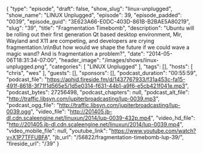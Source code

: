 {
  "type": "episode",
  "draft": false,
  "show_slug": "linux-unplugged",
  "show_name": "LINUX Unplugged",
  "episode": 39,
  "episode_padded": "0039",
  "episode_guid": "3E623A66-E0DC-403D-861B-B2BAE5A80219",
  "slug": "39",
  "title": "Fragmentation Timebomb",
  "description": "Ubuntu will be rolling out their first generation Qt based desktop environment, Mir, Wayland and X11 are competing, and developers are crying fragmentation.\n\nBut how would we shape the future if we could wave a magic wand? And is fragmentation a problem?",
  "date": "2014-05-06T18:31:34-07:00",
  "header_image": "/images/shows/linux-unplugged.png",
  "categories": [
    "LINUX Unplugged"
  ],
  "tags": [],
  "hosts": [
    "chris",
    "wes"
  ],
  "guests": [],
  "sponsors": [],
  "podcast_duration": "00:55:59",
  "podcast_file": "https://aphid.fireside.fm/d/1437767933/f31a453c-fa15-491f-8618-3f71f1d565e5/1d5e0314-f631-44b1-a9f6-e5cb421f041e.mp3",
  "podcast_bytes": 27256498,
  "podcast_chapters": null,
  "podcast_alt_file": "http://traffic.libsyn.com/jupiterbroadcasting/lup-0039.mp3",
  "podcast_ogg_file": "http://traffic.libsyn.com/jupiterbroadcasting/lup-0039.ogg",
  "video_file": "http://201405.jb-dl.cdn.scaleengine.net/linuxun/2014/lup-0039-432p.mp4",
  "video_hd_file": "http://201405.jb-dl.cdn.scaleengine.net/linuxun/2014/lup-0039.mp4",
  "video_mobile_file": null,
  "youtube_link": "https://www.youtube.com/watch?v=X1P7TFFUBFA",
  "jb_url": "/56822/fragmentation-timebomb-lup-39/",
  "fireside_url": "/39"
}

